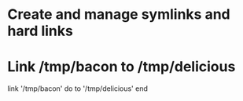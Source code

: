 


# Create and manage symlinks and hard links


# Link /tmp/bacon to /tmp/delicious
link '/tmp/bacon' do
  to '/tmp/delicious'
end





